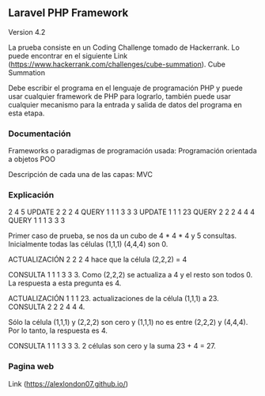 ## Laravel PHP Framework

Version 4.2

La prueba consiste en un Coding Challenge tomado de Hackerrank. Lo puede encontrar en el siguiente Link (https://www.hackerrank.com/challenges/cube-summation). Cube Summation
 
 Debe escribir el programa en el lenguaje de programación PHP y puede usar cualquier framework de PHP para lograrlo, también puede usar cualquier mecanismo para la entrada y salida de datos del programa en esta etapa.

### Documentación

Frameworks o paradigmas de programación usada: Programación orientada a objetos POO

Descripción de cada una de las capas: MVC


### Explicación
2
4 5
UPDATE 2 2 2 4
QUERY 1 1 1 3 3 3
UPDATE 1 1 1 23
QUERY 2 2 2 4 4 4
QUERY 1 1 1 3 3 3


Primer caso de prueba, se nos da un cubo de 4 * 4 * 4 y 5 consultas. Inicialmente todas las células (1,1,1) (4,4,4) son 0.

ACTUALIZACIÓN 2 2 2 4 hace que la célula (2,2,2) = 4

CONSULTA 1 1 1 3 3 3. Como (2,2,2) se actualiza a 4 y el resto son todos 0. La respuesta a esta pregunta es 4.

ACTUALIZACIÓN 1 1 1 23. actualizaciones de la célula (1,1,1) a 23. CONSULTA 2 2 2 4 4 4.

Sólo la célula (1,1,1) y (2,2,2) son cero y (1,1,1) no es entre (2,2,2) y (4,4,4). Por lo tanto, la respuesta es 4.

CONSULTA 1 1 1 3 3 3. 2 células son cero y la suma 23 + 4 = 27.

### Pagina web
Link (https://alexlondon07.github.io/)


